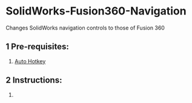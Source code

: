 # SolidWorks-Fusion360-Navigation
 Changes SolidWorks navigation controls to those of Fusion 360

## 1 Pre-requisites:
1. [Auto Hotkey](https://www.autohotkey.com/)

## 2 Instructions:
1. 
